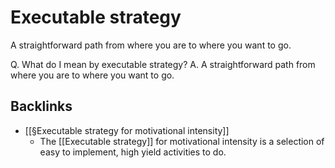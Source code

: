 # Executable strategy
A straightforward path from where you are to where you want to go.

Q. What do I mean by executable strategy?
A.  A straightforward path from where you are to where you want to go.

## Backlinks
* [[§Executable strategy for motivational intensity]]
	* The [[Executable strategy]] for motivational intensity is a selection of easy to implement, high yield activities to do.

<!-- {BearID:617CBC81-4A1F-4EEB-ADAA-C5AEF584DA8B-2066-000003A9D685E291} -->

